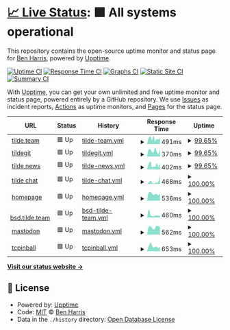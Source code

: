 # [📈 Live Status](https://benharri.github.io/upptime): <!--live status--> **🟩 All systems operational**

This repository contains the open-source uptime monitor and status page for [Ben Harris](https://benharri.org/), powered by [Upptime](https://github.com/upptime/upptime).

[![Uptime CI](https://github.com/benharri/upptime/workflows/Uptime%20CI/badge.svg)](https://github.com/benharri/upptime/actions?query=workflow%3A%22Uptime+CI%22)
[![Response Time CI](https://github.com/benharri/upptime/workflows/Response%20Time%20CI/badge.svg)](https://github.com/benharri/upptime/actions?query=workflow%3A%22Response+Time+CI%22)
[![Graphs CI](https://github.com/benharri/upptime/workflows/Graphs%20CI/badge.svg)](https://github.com/benharri/upptime/actions?query=workflow%3A%22Graphs+CI%22)
[![Static Site CI](https://github.com/benharri/upptime/workflows/Static%20Site%20CI/badge.svg)](https://github.com/benharri/upptime/actions?query=workflow%3A%22Static+Site+CI%22)
[![Summary CI](https://github.com/benharri/upptime/workflows/Summary%20CI/badge.svg)](https://github.com/benharri/upptime/actions?query=workflow%3A%22Summary+CI%22)

With [Upptime](https://upptime.js.org), you can get your own unlimited and free uptime monitor and status page, powered entirely by a GitHub repository. We use [Issues](https://github.com/benharri/upptime/issues) as incident reports, [Actions](https://github.com/benharri/upptime/actions) as uptime monitors, and [Pages](https://benharri.github.io/upptime) for the status page.

<!--start: status pages-->
<!-- This summary is generated by Upptime (https://github.com/upptime/upptime) -->
<!-- Do not edit this manually, your changes will be overwritten -->
<!-- prettier-ignore -->
| URL | Status | History | Response Time | Uptime |
| --- | ------ | ------- | ------------- | ------ |
| <img alt="" src="https://icons.duckduckgo.com/ip3/tilde.team.ico" height="13"> [tilde.team](https://tilde.team) | 🟩 Up | [tilde-team.yml](https://github.com/benharri/upptime/commits/HEAD/history/tilde-team.yml) | <details><summary><img alt="Response time graph" src="./graphs/tilde-team/response-time-week.png" height="20"> 491ms</summary><br><a href="https://benharri.github.io/upptime/history/tilde-team"><img alt="Response time 502" src="https://img.shields.io/endpoint?url=https%3A%2F%2Fraw.githubusercontent.com%2Fbenharri%2Fupptime%2FHEAD%2Fapi%2Ftilde-team%2Fresponse-time.json"></a><br><a href="https://benharri.github.io/upptime/history/tilde-team"><img alt="24-hour response time 459" src="https://img.shields.io/endpoint?url=https%3A%2F%2Fraw.githubusercontent.com%2Fbenharri%2Fupptime%2FHEAD%2Fapi%2Ftilde-team%2Fresponse-time-day.json"></a><br><a href="https://benharri.github.io/upptime/history/tilde-team"><img alt="7-day response time 491" src="https://img.shields.io/endpoint?url=https%3A%2F%2Fraw.githubusercontent.com%2Fbenharri%2Fupptime%2FHEAD%2Fapi%2Ftilde-team%2Fresponse-time-week.json"></a><br><a href="https://benharri.github.io/upptime/history/tilde-team"><img alt="30-day response time 590" src="https://img.shields.io/endpoint?url=https%3A%2F%2Fraw.githubusercontent.com%2Fbenharri%2Fupptime%2FHEAD%2Fapi%2Ftilde-team%2Fresponse-time-month.json"></a><br><a href="https://benharri.github.io/upptime/history/tilde-team"><img alt="1-year response time 506" src="https://img.shields.io/endpoint?url=https%3A%2F%2Fraw.githubusercontent.com%2Fbenharri%2Fupptime%2FHEAD%2Fapi%2Ftilde-team%2Fresponse-time-year.json"></a></details> | <details><summary><a href="https://benharri.github.io/upptime/history/tilde-team">99.65%</a></summary><a href="https://benharri.github.io/upptime/history/tilde-team"><img alt="All-time uptime 99.93%" src="https://img.shields.io/endpoint?url=https%3A%2F%2Fraw.githubusercontent.com%2Fbenharri%2Fupptime%2FHEAD%2Fapi%2Ftilde-team%2Fuptime.json"></a><br><a href="https://benharri.github.io/upptime/history/tilde-team"><img alt="24-hour uptime 100.00%" src="https://img.shields.io/endpoint?url=https%3A%2F%2Fraw.githubusercontent.com%2Fbenharri%2Fupptime%2FHEAD%2Fapi%2Ftilde-team%2Fuptime-day.json"></a><br><a href="https://benharri.github.io/upptime/history/tilde-team"><img alt="7-day uptime 99.65%" src="https://img.shields.io/endpoint?url=https%3A%2F%2Fraw.githubusercontent.com%2Fbenharri%2Fupptime%2FHEAD%2Fapi%2Ftilde-team%2Fuptime-week.json"></a><br><a href="https://benharri.github.io/upptime/history/tilde-team"><img alt="30-day uptime 99.85%" src="https://img.shields.io/endpoint?url=https%3A%2F%2Fraw.githubusercontent.com%2Fbenharri%2Fupptime%2FHEAD%2Fapi%2Ftilde-team%2Fuptime-month.json"></a><br><a href="https://benharri.github.io/upptime/history/tilde-team"><img alt="1-year uptime 99.91%" src="https://img.shields.io/endpoint?url=https%3A%2F%2Fraw.githubusercontent.com%2Fbenharri%2Fupptime%2FHEAD%2Fapi%2Ftilde-team%2Fuptime-year.json"></a></details>
| <img alt="" src="https://icons.duckduckgo.com/ip3/tildegit.org.ico" height="13"> [tildegit](https://tildegit.org) | 🟩 Up | [tildegit.yml](https://github.com/benharri/upptime/commits/HEAD/history/tildegit.yml) | <details><summary><img alt="Response time graph" src="./graphs/tildegit/response-time-week.png" height="20"> 370ms</summary><br><a href="https://benharri.github.io/upptime/history/tildegit"><img alt="Response time 334" src="https://img.shields.io/endpoint?url=https%3A%2F%2Fraw.githubusercontent.com%2Fbenharri%2Fupptime%2FHEAD%2Fapi%2Ftildegit%2Fresponse-time.json"></a><br><a href="https://benharri.github.io/upptime/history/tildegit"><img alt="24-hour response time 288" src="https://img.shields.io/endpoint?url=https%3A%2F%2Fraw.githubusercontent.com%2Fbenharri%2Fupptime%2FHEAD%2Fapi%2Ftildegit%2Fresponse-time-day.json"></a><br><a href="https://benharri.github.io/upptime/history/tildegit"><img alt="7-day response time 370" src="https://img.shields.io/endpoint?url=https%3A%2F%2Fraw.githubusercontent.com%2Fbenharri%2Fupptime%2FHEAD%2Fapi%2Ftildegit%2Fresponse-time-week.json"></a><br><a href="https://benharri.github.io/upptime/history/tildegit"><img alt="30-day response time 377" src="https://img.shields.io/endpoint?url=https%3A%2F%2Fraw.githubusercontent.com%2Fbenharri%2Fupptime%2FHEAD%2Fapi%2Ftildegit%2Fresponse-time-month.json"></a><br><a href="https://benharri.github.io/upptime/history/tildegit"><img alt="1-year response time 348" src="https://img.shields.io/endpoint?url=https%3A%2F%2Fraw.githubusercontent.com%2Fbenharri%2Fupptime%2FHEAD%2Fapi%2Ftildegit%2Fresponse-time-year.json"></a></details> | <details><summary><a href="https://benharri.github.io/upptime/history/tildegit">99.65%</a></summary><a href="https://benharri.github.io/upptime/history/tildegit"><img alt="All-time uptime 99.92%" src="https://img.shields.io/endpoint?url=https%3A%2F%2Fraw.githubusercontent.com%2Fbenharri%2Fupptime%2FHEAD%2Fapi%2Ftildegit%2Fuptime.json"></a><br><a href="https://benharri.github.io/upptime/history/tildegit"><img alt="24-hour uptime 100.00%" src="https://img.shields.io/endpoint?url=https%3A%2F%2Fraw.githubusercontent.com%2Fbenharri%2Fupptime%2FHEAD%2Fapi%2Ftildegit%2Fuptime-day.json"></a><br><a href="https://benharri.github.io/upptime/history/tildegit"><img alt="7-day uptime 99.65%" src="https://img.shields.io/endpoint?url=https%3A%2F%2Fraw.githubusercontent.com%2Fbenharri%2Fupptime%2FHEAD%2Fapi%2Ftildegit%2Fuptime-week.json"></a><br><a href="https://benharri.github.io/upptime/history/tildegit"><img alt="30-day uptime 99.92%" src="https://img.shields.io/endpoint?url=https%3A%2F%2Fraw.githubusercontent.com%2Fbenharri%2Fupptime%2FHEAD%2Fapi%2Ftildegit%2Fuptime-month.json"></a><br><a href="https://benharri.github.io/upptime/history/tildegit"><img alt="1-year uptime 99.91%" src="https://img.shields.io/endpoint?url=https%3A%2F%2Fraw.githubusercontent.com%2Fbenharri%2Fupptime%2FHEAD%2Fapi%2Ftildegit%2Fuptime-year.json"></a></details>
| <img alt="" src="https://icons.duckduckgo.com/ip3/tilde.news.ico" height="13"> [tilde news](https://tilde.news) | 🟩 Up | [tilde-news.yml](https://github.com/benharri/upptime/commits/HEAD/history/tilde-news.yml) | <details><summary><img alt="Response time graph" src="./graphs/tilde-news/response-time-week.png" height="20"> 402ms</summary><br><a href="https://benharri.github.io/upptime/history/tilde-news"><img alt="Response time 440" src="https://img.shields.io/endpoint?url=https%3A%2F%2Fraw.githubusercontent.com%2Fbenharri%2Fupptime%2FHEAD%2Fapi%2Ftilde-news%2Fresponse-time.json"></a><br><a href="https://benharri.github.io/upptime/history/tilde-news"><img alt="24-hour response time 496" src="https://img.shields.io/endpoint?url=https%3A%2F%2Fraw.githubusercontent.com%2Fbenharri%2Fupptime%2FHEAD%2Fapi%2Ftilde-news%2Fresponse-time-day.json"></a><br><a href="https://benharri.github.io/upptime/history/tilde-news"><img alt="7-day response time 402" src="https://img.shields.io/endpoint?url=https%3A%2F%2Fraw.githubusercontent.com%2Fbenharri%2Fupptime%2FHEAD%2Fapi%2Ftilde-news%2Fresponse-time-week.json"></a><br><a href="https://benharri.github.io/upptime/history/tilde-news"><img alt="30-day response time 509" src="https://img.shields.io/endpoint?url=https%3A%2F%2Fraw.githubusercontent.com%2Fbenharri%2Fupptime%2FHEAD%2Fapi%2Ftilde-news%2Fresponse-time-month.json"></a><br><a href="https://benharri.github.io/upptime/history/tilde-news"><img alt="1-year response time 454" src="https://img.shields.io/endpoint?url=https%3A%2F%2Fraw.githubusercontent.com%2Fbenharri%2Fupptime%2FHEAD%2Fapi%2Ftilde-news%2Fresponse-time-year.json"></a></details> | <details><summary><a href="https://benharri.github.io/upptime/history/tilde-news">99.65%</a></summary><a href="https://benharri.github.io/upptime/history/tilde-news"><img alt="All-time uptime 99.37%" src="https://img.shields.io/endpoint?url=https%3A%2F%2Fraw.githubusercontent.com%2Fbenharri%2Fupptime%2FHEAD%2Fapi%2Ftilde-news%2Fuptime.json"></a><br><a href="https://benharri.github.io/upptime/history/tilde-news"><img alt="24-hour uptime 100.00%" src="https://img.shields.io/endpoint?url=https%3A%2F%2Fraw.githubusercontent.com%2Fbenharri%2Fupptime%2FHEAD%2Fapi%2Ftilde-news%2Fuptime-day.json"></a><br><a href="https://benharri.github.io/upptime/history/tilde-news"><img alt="7-day uptime 99.65%" src="https://img.shields.io/endpoint?url=https%3A%2F%2Fraw.githubusercontent.com%2Fbenharri%2Fupptime%2FHEAD%2Fapi%2Ftilde-news%2Fuptime-week.json"></a><br><a href="https://benharri.github.io/upptime/history/tilde-news"><img alt="30-day uptime 99.15%" src="https://img.shields.io/endpoint?url=https%3A%2F%2Fraw.githubusercontent.com%2Fbenharri%2Fupptime%2FHEAD%2Fapi%2Ftilde-news%2Fuptime-month.json"></a><br><a href="https://benharri.github.io/upptime/history/tilde-news"><img alt="1-year uptime 99.57%" src="https://img.shields.io/endpoint?url=https%3A%2F%2Fraw.githubusercontent.com%2Fbenharri%2Fupptime%2FHEAD%2Fapi%2Ftilde-news%2Fuptime-year.json"></a></details>
| <img alt="" src="https://icons.duckduckgo.com/ip3/tilde.chat.ico" height="13"> [tilde chat](https://tilde.chat) | 🟩 Up | [tilde-chat.yml](https://github.com/benharri/upptime/commits/HEAD/history/tilde-chat.yml) | <details><summary><img alt="Response time graph" src="./graphs/tilde-chat/response-time-week.png" height="20"> 468ms</summary><br><a href="https://benharri.github.io/upptime/history/tilde-chat"><img alt="Response time 254" src="https://img.shields.io/endpoint?url=https%3A%2F%2Fraw.githubusercontent.com%2Fbenharri%2Fupptime%2FHEAD%2Fapi%2Ftilde-chat%2Fresponse-time.json"></a><br><a href="https://benharri.github.io/upptime/history/tilde-chat"><img alt="24-hour response time 132" src="https://img.shields.io/endpoint?url=https%3A%2F%2Fraw.githubusercontent.com%2Fbenharri%2Fupptime%2FHEAD%2Fapi%2Ftilde-chat%2Fresponse-time-day.json"></a><br><a href="https://benharri.github.io/upptime/history/tilde-chat"><img alt="7-day response time 468" src="https://img.shields.io/endpoint?url=https%3A%2F%2Fraw.githubusercontent.com%2Fbenharri%2Fupptime%2FHEAD%2Fapi%2Ftilde-chat%2Fresponse-time-week.json"></a><br><a href="https://benharri.github.io/upptime/history/tilde-chat"><img alt="30-day response time 394" src="https://img.shields.io/endpoint?url=https%3A%2F%2Fraw.githubusercontent.com%2Fbenharri%2Fupptime%2FHEAD%2Fapi%2Ftilde-chat%2Fresponse-time-month.json"></a><br><a href="https://benharri.github.io/upptime/history/tilde-chat"><img alt="1-year response time 254" src="https://img.shields.io/endpoint?url=https%3A%2F%2Fraw.githubusercontent.com%2Fbenharri%2Fupptime%2FHEAD%2Fapi%2Ftilde-chat%2Fresponse-time-year.json"></a></details> | <details><summary><a href="https://benharri.github.io/upptime/history/tilde-chat">100.00%</a></summary><a href="https://benharri.github.io/upptime/history/tilde-chat"><img alt="All-time uptime 99.75%" src="https://img.shields.io/endpoint?url=https%3A%2F%2Fraw.githubusercontent.com%2Fbenharri%2Fupptime%2FHEAD%2Fapi%2Ftilde-chat%2Fuptime.json"></a><br><a href="https://benharri.github.io/upptime/history/tilde-chat"><img alt="24-hour uptime 100.00%" src="https://img.shields.io/endpoint?url=https%3A%2F%2Fraw.githubusercontent.com%2Fbenharri%2Fupptime%2FHEAD%2Fapi%2Ftilde-chat%2Fuptime-day.json"></a><br><a href="https://benharri.github.io/upptime/history/tilde-chat"><img alt="7-day uptime 100.00%" src="https://img.shields.io/endpoint?url=https%3A%2F%2Fraw.githubusercontent.com%2Fbenharri%2Fupptime%2FHEAD%2Fapi%2Ftilde-chat%2Fuptime-week.json"></a><br><a href="https://benharri.github.io/upptime/history/tilde-chat"><img alt="30-day uptime 100.00%" src="https://img.shields.io/endpoint?url=https%3A%2F%2Fraw.githubusercontent.com%2Fbenharri%2Fupptime%2FHEAD%2Fapi%2Ftilde-chat%2Fuptime-month.json"></a><br><a href="https://benharri.github.io/upptime/history/tilde-chat"><img alt="1-year uptime 99.78%" src="https://img.shields.io/endpoint?url=https%3A%2F%2Fraw.githubusercontent.com%2Fbenharri%2Fupptime%2FHEAD%2Fapi%2Ftilde-chat%2Fuptime-year.json"></a></details>
| <img alt="" src="https://icons.duckduckgo.com/ip3/benharri.org.ico" height="13"> [homepage](https://benharri.org) | 🟩 Up | [homepage.yml](https://github.com/benharri/upptime/commits/HEAD/history/homepage.yml) | <details><summary><img alt="Response time graph" src="./graphs/homepage/response-time-week.png" height="20"> 536ms</summary><br><a href="https://benharri.github.io/upptime/history/homepage"><img alt="Response time 419" src="https://img.shields.io/endpoint?url=https%3A%2F%2Fraw.githubusercontent.com%2Fbenharri%2Fupptime%2FHEAD%2Fapi%2Fhomepage%2Fresponse-time.json"></a><br><a href="https://benharri.github.io/upptime/history/homepage"><img alt="24-hour response time 558" src="https://img.shields.io/endpoint?url=https%3A%2F%2Fraw.githubusercontent.com%2Fbenharri%2Fupptime%2FHEAD%2Fapi%2Fhomepage%2Fresponse-time-day.json"></a><br><a href="https://benharri.github.io/upptime/history/homepage"><img alt="7-day response time 536" src="https://img.shields.io/endpoint?url=https%3A%2F%2Fraw.githubusercontent.com%2Fbenharri%2Fupptime%2FHEAD%2Fapi%2Fhomepage%2Fresponse-time-week.json"></a><br><a href="https://benharri.github.io/upptime/history/homepage"><img alt="30-day response time 507" src="https://img.shields.io/endpoint?url=https%3A%2F%2Fraw.githubusercontent.com%2Fbenharri%2Fupptime%2FHEAD%2Fapi%2Fhomepage%2Fresponse-time-month.json"></a><br><a href="https://benharri.github.io/upptime/history/homepage"><img alt="1-year response time 421" src="https://img.shields.io/endpoint?url=https%3A%2F%2Fraw.githubusercontent.com%2Fbenharri%2Fupptime%2FHEAD%2Fapi%2Fhomepage%2Fresponse-time-year.json"></a></details> | <details><summary><a href="https://benharri.github.io/upptime/history/homepage">100.00%</a></summary><a href="https://benharri.github.io/upptime/history/homepage"><img alt="All-time uptime 99.90%" src="https://img.shields.io/endpoint?url=https%3A%2F%2Fraw.githubusercontent.com%2Fbenharri%2Fupptime%2FHEAD%2Fapi%2Fhomepage%2Fuptime.json"></a><br><a href="https://benharri.github.io/upptime/history/homepage"><img alt="24-hour uptime 100.00%" src="https://img.shields.io/endpoint?url=https%3A%2F%2Fraw.githubusercontent.com%2Fbenharri%2Fupptime%2FHEAD%2Fapi%2Fhomepage%2Fuptime-day.json"></a><br><a href="https://benharri.github.io/upptime/history/homepage"><img alt="7-day uptime 100.00%" src="https://img.shields.io/endpoint?url=https%3A%2F%2Fraw.githubusercontent.com%2Fbenharri%2Fupptime%2FHEAD%2Fapi%2Fhomepage%2Fuptime-week.json"></a><br><a href="https://benharri.github.io/upptime/history/homepage"><img alt="30-day uptime 100.00%" src="https://img.shields.io/endpoint?url=https%3A%2F%2Fraw.githubusercontent.com%2Fbenharri%2Fupptime%2FHEAD%2Fapi%2Fhomepage%2Fuptime-month.json"></a><br><a href="https://benharri.github.io/upptime/history/homepage"><img alt="1-year uptime 99.90%" src="https://img.shields.io/endpoint?url=https%3A%2F%2Fraw.githubusercontent.com%2Fbenharri%2Fupptime%2FHEAD%2Fapi%2Fhomepage%2Fuptime-year.json"></a></details>
| <img alt="" src="https://icons.duckduckgo.com/ip3/bsd.tilde.team.ico" height="13"> [bsd.tilde.team](https://bsd.tilde.team) | 🟩 Up | [bsd-tilde-team.yml](https://github.com/benharri/upptime/commits/HEAD/history/bsd-tilde-team.yml) | <details><summary><img alt="Response time graph" src="./graphs/bsd-tilde-team/response-time-week.png" height="20"> 460ms</summary><br><a href="https://benharri.github.io/upptime/history/bsd-tilde-team"><img alt="Response time 545" src="https://img.shields.io/endpoint?url=https%3A%2F%2Fraw.githubusercontent.com%2Fbenharri%2Fupptime%2FHEAD%2Fapi%2Fbsd-tilde-team%2Fresponse-time.json"></a><br><a href="https://benharri.github.io/upptime/history/bsd-tilde-team"><img alt="24-hour response time 525" src="https://img.shields.io/endpoint?url=https%3A%2F%2Fraw.githubusercontent.com%2Fbenharri%2Fupptime%2FHEAD%2Fapi%2Fbsd-tilde-team%2Fresponse-time-day.json"></a><br><a href="https://benharri.github.io/upptime/history/bsd-tilde-team"><img alt="7-day response time 460" src="https://img.shields.io/endpoint?url=https%3A%2F%2Fraw.githubusercontent.com%2Fbenharri%2Fupptime%2FHEAD%2Fapi%2Fbsd-tilde-team%2Fresponse-time-week.json"></a><br><a href="https://benharri.github.io/upptime/history/bsd-tilde-team"><img alt="30-day response time 603" src="https://img.shields.io/endpoint?url=https%3A%2F%2Fraw.githubusercontent.com%2Fbenharri%2Fupptime%2FHEAD%2Fapi%2Fbsd-tilde-team%2Fresponse-time-month.json"></a><br><a href="https://benharri.github.io/upptime/history/bsd-tilde-team"><img alt="1-year response time 527" src="https://img.shields.io/endpoint?url=https%3A%2F%2Fraw.githubusercontent.com%2Fbenharri%2Fupptime%2FHEAD%2Fapi%2Fbsd-tilde-team%2Fresponse-time-year.json"></a></details> | <details><summary><a href="https://benharri.github.io/upptime/history/bsd-tilde-team">100.00%</a></summary><a href="https://benharri.github.io/upptime/history/bsd-tilde-team"><img alt="All-time uptime 99.98%" src="https://img.shields.io/endpoint?url=https%3A%2F%2Fraw.githubusercontent.com%2Fbenharri%2Fupptime%2FHEAD%2Fapi%2Fbsd-tilde-team%2Fuptime.json"></a><br><a href="https://benharri.github.io/upptime/history/bsd-tilde-team"><img alt="24-hour uptime 100.00%" src="https://img.shields.io/endpoint?url=https%3A%2F%2Fraw.githubusercontent.com%2Fbenharri%2Fupptime%2FHEAD%2Fapi%2Fbsd-tilde-team%2Fuptime-day.json"></a><br><a href="https://benharri.github.io/upptime/history/bsd-tilde-team"><img alt="7-day uptime 100.00%" src="https://img.shields.io/endpoint?url=https%3A%2F%2Fraw.githubusercontent.com%2Fbenharri%2Fupptime%2FHEAD%2Fapi%2Fbsd-tilde-team%2Fuptime-week.json"></a><br><a href="https://benharri.github.io/upptime/history/bsd-tilde-team"><img alt="30-day uptime 100.00%" src="https://img.shields.io/endpoint?url=https%3A%2F%2Fraw.githubusercontent.com%2Fbenharri%2Fupptime%2FHEAD%2Fapi%2Fbsd-tilde-team%2Fuptime-month.json"></a><br><a href="https://benharri.github.io/upptime/history/bsd-tilde-team"><img alt="1-year uptime 99.96%" src="https://img.shields.io/endpoint?url=https%3A%2F%2Fraw.githubusercontent.com%2Fbenharri%2Fupptime%2FHEAD%2Fapi%2Fbsd-tilde-team%2Fuptime-year.json"></a></details>
| <img alt="" src="https://icons.duckduckgo.com/ip3/tilde.zone.ico" height="13"> [mastodon](https://tilde.zone) | 🟩 Up | [mastodon.yml](https://github.com/benharri/upptime/commits/HEAD/history/mastodon.yml) | <details><summary><img alt="Response time graph" src="./graphs/mastodon/response-time-week.png" height="20"> 562ms</summary><br><a href="https://benharri.github.io/upptime/history/mastodon"><img alt="Response time 594" src="https://img.shields.io/endpoint?url=https%3A%2F%2Fraw.githubusercontent.com%2Fbenharri%2Fupptime%2FHEAD%2Fapi%2Fmastodon%2Fresponse-time.json"></a><br><a href="https://benharri.github.io/upptime/history/mastodon"><img alt="24-hour response time 424" src="https://img.shields.io/endpoint?url=https%3A%2F%2Fraw.githubusercontent.com%2Fbenharri%2Fupptime%2FHEAD%2Fapi%2Fmastodon%2Fresponse-time-day.json"></a><br><a href="https://benharri.github.io/upptime/history/mastodon"><img alt="7-day response time 562" src="https://img.shields.io/endpoint?url=https%3A%2F%2Fraw.githubusercontent.com%2Fbenharri%2Fupptime%2FHEAD%2Fapi%2Fmastodon%2Fresponse-time-week.json"></a><br><a href="https://benharri.github.io/upptime/history/mastodon"><img alt="30-day response time 685" src="https://img.shields.io/endpoint?url=https%3A%2F%2Fraw.githubusercontent.com%2Fbenharri%2Fupptime%2FHEAD%2Fapi%2Fmastodon%2Fresponse-time-month.json"></a><br><a href="https://benharri.github.io/upptime/history/mastodon"><img alt="1-year response time 598" src="https://img.shields.io/endpoint?url=https%3A%2F%2Fraw.githubusercontent.com%2Fbenharri%2Fupptime%2FHEAD%2Fapi%2Fmastodon%2Fresponse-time-year.json"></a></details> | <details><summary><a href="https://benharri.github.io/upptime/history/mastodon">100.00%</a></summary><a href="https://benharri.github.io/upptime/history/mastodon"><img alt="All-time uptime 99.79%" src="https://img.shields.io/endpoint?url=https%3A%2F%2Fraw.githubusercontent.com%2Fbenharri%2Fupptime%2FHEAD%2Fapi%2Fmastodon%2Fuptime.json"></a><br><a href="https://benharri.github.io/upptime/history/mastodon"><img alt="24-hour uptime 100.00%" src="https://img.shields.io/endpoint?url=https%3A%2F%2Fraw.githubusercontent.com%2Fbenharri%2Fupptime%2FHEAD%2Fapi%2Fmastodon%2Fuptime-day.json"></a><br><a href="https://benharri.github.io/upptime/history/mastodon"><img alt="7-day uptime 100.00%" src="https://img.shields.io/endpoint?url=https%3A%2F%2Fraw.githubusercontent.com%2Fbenharri%2Fupptime%2FHEAD%2Fapi%2Fmastodon%2Fuptime-week.json"></a><br><a href="https://benharri.github.io/upptime/history/mastodon"><img alt="30-day uptime 100.00%" src="https://img.shields.io/endpoint?url=https%3A%2F%2Fraw.githubusercontent.com%2Fbenharri%2Fupptime%2FHEAD%2Fapi%2Fmastodon%2Fuptime-month.json"></a><br><a href="https://benharri.github.io/upptime/history/mastodon"><img alt="1-year uptime 99.88%" src="https://img.shields.io/endpoint?url=https%3A%2F%2Fraw.githubusercontent.com%2Fbenharri%2Fupptime%2FHEAD%2Fapi%2Fmastodon%2Fuptime-year.json"></a></details>
| <img alt="" src="https://icons.duckduckgo.com/ip3/tcpinball.org.ico" height="13"> [tcpinball](https://tcpinball.org) | 🟩 Up | [tcpinball.yml](https://github.com/benharri/upptime/commits/HEAD/history/tcpinball.yml) | <details><summary><img alt="Response time graph" src="./graphs/tcpinball/response-time-week.png" height="20"> 653ms</summary><br><a href="https://benharri.github.io/upptime/history/tcpinball"><img alt="Response time 491" src="https://img.shields.io/endpoint?url=https%3A%2F%2Fraw.githubusercontent.com%2Fbenharri%2Fupptime%2FHEAD%2Fapi%2Ftcpinball%2Fresponse-time.json"></a><br><a href="https://benharri.github.io/upptime/history/tcpinball"><img alt="24-hour response time 565" src="https://img.shields.io/endpoint?url=https%3A%2F%2Fraw.githubusercontent.com%2Fbenharri%2Fupptime%2FHEAD%2Fapi%2Ftcpinball%2Fresponse-time-day.json"></a><br><a href="https://benharri.github.io/upptime/history/tcpinball"><img alt="7-day response time 653" src="https://img.shields.io/endpoint?url=https%3A%2F%2Fraw.githubusercontent.com%2Fbenharri%2Fupptime%2FHEAD%2Fapi%2Ftcpinball%2Fresponse-time-week.json"></a><br><a href="https://benharri.github.io/upptime/history/tcpinball"><img alt="30-day response time 613" src="https://img.shields.io/endpoint?url=https%3A%2F%2Fraw.githubusercontent.com%2Fbenharri%2Fupptime%2FHEAD%2Fapi%2Ftcpinball%2Fresponse-time-month.json"></a><br><a href="https://benharri.github.io/upptime/history/tcpinball"><img alt="1-year response time 494" src="https://img.shields.io/endpoint?url=https%3A%2F%2Fraw.githubusercontent.com%2Fbenharri%2Fupptime%2FHEAD%2Fapi%2Ftcpinball%2Fresponse-time-year.json"></a></details> | <details><summary><a href="https://benharri.github.io/upptime/history/tcpinball">100.00%</a></summary><a href="https://benharri.github.io/upptime/history/tcpinball"><img alt="All-time uptime 99.79%" src="https://img.shields.io/endpoint?url=https%3A%2F%2Fraw.githubusercontent.com%2Fbenharri%2Fupptime%2FHEAD%2Fapi%2Ftcpinball%2Fuptime.json"></a><br><a href="https://benharri.github.io/upptime/history/tcpinball"><img alt="24-hour uptime 100.00%" src="https://img.shields.io/endpoint?url=https%3A%2F%2Fraw.githubusercontent.com%2Fbenharri%2Fupptime%2FHEAD%2Fapi%2Ftcpinball%2Fuptime-day.json"></a><br><a href="https://benharri.github.io/upptime/history/tcpinball"><img alt="7-day uptime 100.00%" src="https://img.shields.io/endpoint?url=https%3A%2F%2Fraw.githubusercontent.com%2Fbenharri%2Fupptime%2FHEAD%2Fapi%2Ftcpinball%2Fuptime-week.json"></a><br><a href="https://benharri.github.io/upptime/history/tcpinball"><img alt="30-day uptime 100.00%" src="https://img.shields.io/endpoint?url=https%3A%2F%2Fraw.githubusercontent.com%2Fbenharri%2Fupptime%2FHEAD%2Fapi%2Ftcpinball%2Fuptime-month.json"></a><br><a href="https://benharri.github.io/upptime/history/tcpinball"><img alt="1-year uptime 99.82%" src="https://img.shields.io/endpoint?url=https%3A%2F%2Fraw.githubusercontent.com%2Fbenharri%2Fupptime%2FHEAD%2Fapi%2Ftcpinball%2Fuptime-year.json"></a></details>

<!--end: status pages-->

[**Visit our status website →**](https://benharri.github.io/upptime)

## 📄 License

- Powered by: [Upptime](https://github.com/upptime/upptime)
- Code: [MIT](./LICENSE) © [Ben Harris](https://benharr.is/)
- Data in the `./history` directory: [Open Database License](https://opendatacommons.org/licenses/odbl/1-0/)
